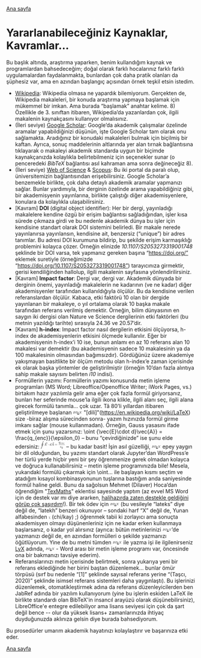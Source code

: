 [Ana sayfa](README.md)
# Yararlanabileceğiniz Kaynaklar, Kavramlar...
Bu başlık altında, araştırma yaparken, benim kullandığım kaynak ve programlardan bahsedeceğim; doğal olarak farklı hocalarınız farklı farklı uygulamalardan faydalanmakta, bunlardan çok daha pratik olanları da şüphesiz var, ama en azından başlangıç açısından örnek teşkil etsin istedim.
* [Wikipedia](https://en.wikipedia.org/wiki/Main_Page): Wikipedia olmasa ne yapardık bilemiyorum. Gerçekten de, Wikipedia makaleleri, bir konuda araştırma yapmaya başlamak için mükemmel bir imkan. Ama burada “başlamak” anahtar kelime. 8) Özellikle de 3. sınıftan itibaren, Wikipedia’da yazanlardan çok, ilgili makalenin kaynakçasını kullanıyor olmalısınız.
* (İleri seviye) [Google Scholar](https://scholar.google.com/): Google’da akademik çalışmalar özelinde aramalar yapabildiğinizi düşünün, işte Google Scholar tam olarak onu sağlamakta. Aradığınız bir konudaki makaleleri bulmak için biçilmiş bir kaftan. Ayrıca, sonuç maddelerinin altlarında yer alan tırnak bağlantısına tıklayarak o makaleyi akademik standarda uygun bir biçimde kaynakçanızda kolaylıkla belirtebilmeniz için seçenekler sunar (o penceredeki _BibTeX_ bağlantısı asıl kahraman ama sonra değineceğiz 8).
* (İleri seviye) [Web of Science](http://www.webofknowledge.com/) & [Scopus](https://www.scopus.com/): Bu iki portal da paralı olup, üniversitemizin bağlantısından erişebilirsiniz. Google Scholar’a benzemekle birlikte, çok daha detaylı akademik aramalar yapmanızı sağlar. Bunlar yardımıyla, bir derginin özelinde arama yapabildiğiniz gibi, bir akademisyenin yayınlarına, birlikte çalıştığı diğer akademisyenlere, konulara da kolaylıkla ulaşabilirsiniz.
* [Kavram] **DOI** (digital object identifier): Her bir dergi, yayınladığı makalelere kendine özgü bir erişim bağlantısı sağladığından, işler kısa sürede çıkmaza girdi ve bu nedenle akademik dünya bu işler için kendisine standart olarak DOI sistemini belirledi. Bir makale nerede yayınlanırsa yayınlansın, kendisine ait, benzersiz (“unique”) bir adres tanımlar. Bu adresi DOI kurumuna bildirip, bu şekilde erişim karmaşıklığı problemini kolayca çözer. Örneğin elinizde *10.1107/S2053273319001748* şeklinde bir DOI varsa, tek yapmanız gereken başına “https://doi.org/” eklemek suretiyle (örneğimizde “https://doi.org/10.1107/S2053273319001748”) tarayıcınıza girmektir, gerisi kendiliğinden hallolup, ilgili makalenin sayfasına yönlendirilirsiniz.
* [Kavram] **Impact factor**: Dergi var, dergi var. Akademik dünyada bir derginin önemi, yayınladığı makalelerin ne kadarının (ve ne kadar) diğer akademisyenler tarafından kullanıldığıyla ölçülür. Bu da kendisine verilen referanslardan ölçülür. Kabaca, etki faktörü 10 olan bir dergide yayınlanan bir makaleye, o yıl ortalama olarak 10 başka makale tarafından referans verilmiş demektir. Örneğin, bilim dünyasının en saygın iki dergisi olan Nature ve Science dergilerinin etki faktörleri (bu metnin yazıldığı tarihte) sırasıyla 24.36 ve 20.57’dir.
* [Kavram] **h-index**: Impact factor nasıl dergilerin etkisini ölçüyorsa, h-index de akademisyenlerin etkisini ölçmede kullanılır. Eğer bir akademisyenin h-index’i 10 ise, bunun anlamı en az 10 referans alan 10 makalesi var demektir (bu akademisyenin sadece 10 makalesinin ya da 100 makalesinin olmasından bağımsızdır). Gördüğünüz üzere akademiye yakışmayan basitlikte bir ölçüm metodu olan h-index’e zaman içerisinde ek olarak başka yöntemler de geliştirilmiştir (örneğin 10’dan fazla alıntıya sahip makale sayısını belirten _i10_ indisi).
* Formüllerin yazımı: Formüllerin yazımı konusunda metin işleme programları (MS Word; Libreoffice/Openoffice Writer; iWork Pages, vs.) birtakım hazır yazılımla gelir ama eğer çok fazla formül giriyorsanız, bunları her seferinde mouse’la ilgili ikona klikle, ilgili alanı seç, ilgili alana girecek formülü tanımla... çok uzar. Tâ 80’li yıllardan itibaren geliştirilmeye başlanan ![LaTeX](images/latex.png) "[dili]"(https://en.wikipedia.org/wiki/LaTeX) size -biraz alışma sürecinden sonra- yazım hızınızda formül girme imkanı sağlar (mouse kullanmadan). Örneğin, Gauss yasasını ifade etmek için şunu yazarsınız: \oint {\vec{E}\cdot d}\vec{A}} = \frac{q_{enc}}{\epsilon_0} – bunu “çevirdiğinizde” ise şunu elde edersiniz: ![Gauss](images/formul_gauss.png) – bu kadar basit! İşin asıl güzelliği, ![LaTeX](images/latex.png) epey yaygın bir dil olduğundan, bu yazımı standart olarak Jupyter’dan WordPress’e her türlü yerde hiçbir yeni bir şey öğrenmenize gerek olmadan kolayca ve doğruca kullanabilirsiniz – metin işleme programınızda bile! Mesela, yukarıdaki formülü çıkarmak için \oint... ile başlayan kısmı seçtim ve atadığım kısayol kombinasyonunun tuşlarına bastığım anda saniyesinde formül haline geldi. Bunu da sağolsun Mehmet (Dilaver) Hoca’dan öğrendiğim "[TexMaths](https://extensions.libreoffice.org/en/extensions/show/texmaths-1)" eklentisi sayesinde yaptım (az evvel MS Word için de destek var mı diye ararken, [halihazırda zaten destekle geldiğini görüp çok şaşırdım](https://support.microsoft.com/en-us/office/linear-format-equations-using-unicodemath-and-latex-in-word-2e00618d-b1fd-49d8-8cb4-8d17f25754f8)!).
      Bir tek ödev için ![LaTeX](images/latex.png) (bu vesileyle “lateks” diye değil de, “latekh” benzeri okunuyor – sondaki harf “X” değil de, Yunan alfabesinden ![Chi](images/formul_chi.png) (chi/kay) ;) öğrenmek tabii ki zorlayıcı ama sonuçta akademisyen olmayı düşünenleriniz için ne kadar erken kullanmaya başlarsanız, o kadar yol alırsınız (ayrıca: bütün metinlerinizi ![LaTeX](images/latex.png)’de yazmanızı değil de, en azından formülleri o şekilde yazmanızı öğütlüyorum. Yine de bu metni tümden ![LaTeX](images/latex.png) ile yazma işi ile ilgilenirseniz [LyX](https://www.lyx.org/) adında, ![LaTeX](images/latex.png) - Word arası bir metin işleme programı var, öncesinde ona bir bakmanızı tavsiye ederim).
* Referanslarınızı metin içerisinde belirtmek, sonra yukarıya yeni bir referans eklediğinde her birini baştan düzenlemek... bunlar ömür törpüsü (sırf bu nedenle “[1]” şeklinde sayısal referans yerine “(Taşcı, 2020)” şeklinde isimsel referans sistemleri daha yaygınlaştı). Bu işlerinizi düzenlemek, otomatikleştirmek adına da referans düzenleyicilerden ben JabRef adında bir yazılım kullanıyorum (yine bu işlerin eskiden LaTeX ile birlikte standardı olan BibTeX'in insancıl arayüzü olarak düşünebilirsiniz), LibreOffice'e entegre edilebiliyor ama lisans seviyesi için çok da şart değil bence -- olur da yüksek lisans+ zamanlarınızda ihtiyaç duyduğunuzda aklınıza gelsin diye burada bahsediyorum.
  
Bu prosedürler umarım akademik hayatınızı kolaylaştırır ve başarınıza etki eder.

[Ana sayfa](README.md)